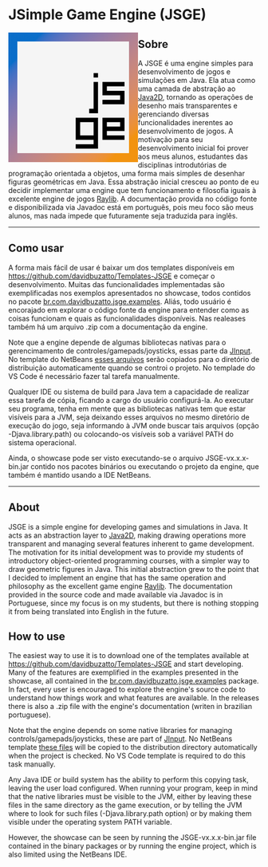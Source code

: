 # JSimple Game Engine (JSGE)

<img align="left" style="width:260px" src="https://github.com/davidbuzatto/JSGE/blob/master/resources/images/logoJSGE.png" width="288px">


## Sobre
A JSGE é uma engine simples para desenvolvimento de jogos e simulações em Java. Ela atua como uma camada de abstração ao [Java2D](https://docs.oracle.com/javase/tutorial/2d/index.html), tornando as operações de desenho mais transparentes e gerenciando diversas funcionalidades inerentes ao desenvolvimento de jogos. A motivação para seu desenvolvimento inicial foi prover aos meus alunos, estudantes das disciplinas introdutórias de programação orientada a objetos, uma forma mais simples de desenhar figuras geométricas em Java. Essa abstração inicial cresceu ao ponto de eu decidir implementar uma engine que tem funcionamento e filosofia iguais à excelente engine de jogos [Raylib](https://www.raylib.com). A documentação provida no código fonte e disponibilizada via Javadoc está em português, pois meu foco são meus alunos, mas nada impede que futuramente seja traduzida para inglês.

---

## Como usar
A forma mais fácil de usar é baixar um dos templates disponíveis em https://github.com/davidbuzatto/Templates-JSGE e começar o desenvolvimento. Muitas das funcionalidades implementadas são exemplificadas nos exemplos apresentados no showcase, todos contidos no pacote [br.com.davidbuzatto.jsge.examples](https://github.com/davidbuzatto/JSGE/tree/master/src/br/com/davidbuzatto/jsge/examples). Aliás, todo usuário é encorajado em explorar o código fonte da engine para entender como as coisas funcionam e quais as funcionalidades disponíveis. Nas realeases também há um arquivo .zip com a documentação da engine.

Note que a engine depende de algumas bibliotecas nativas para o gerencimamento de controles/gamepads/joysticks, essas parte da [JInput](https://jinput.github.io/jinput/). No template do NetBeans [esses arquivos](https://github.com/davidbuzatto/JSGE/tree/master/lib/jinput-2.0.10-natives-all) serão copiados para o diretório de distribuição automaticamente quando se controi o projeto. No templade do VS Code é necessário fazer tal tarefa manualmente.

Qualquer IDE ou sistema de build para Java tem a capacidade de realizar essa tarefa de cópia, ficando a cargo do usuário configurá-la. Ao executar seu programa, tenha em mente que as bibliotecas nativas tem que estar visíveis para a JVM, seja deixando esses arquivos no mesmo diretório de execução do jogo, seja informando à JVM onde buscar tais arquivos (opção -Djava.library.path) ou colocando-os visíveis sob a variável PATH do sistema operacional.

Ainda, o showcase pode ser visto executando-se o arquivo JSGE-vx.x.x-bin.jar contido nos pacotes binários ou executando o projeto da engine, que também é mantido usando a IDE NetBeans.

---

## About
JSGE is a simple engine for developing games and simulations in Java. It acts as an abstraction layer to [Java2D](https://docs.oracle.com/javase/tutorial/2d/index.html), making drawing operations more transparent and managing several features inherent to game development. The motivation for its initial development was to provide my students of introductory object-oriented programming courses, with a simpler way to draw geometric figures in Java. This initial abstraction grew to the point that I decided to implement an engine that has the same operation and philosophy as the excellent game engine [Raylib](https://www.raylib.com). The documentation provided in the source code and made available via Javadoc is in Portuguese, since my focus is on my students, but there is nothing stopping it from being translated into English in the future.


## How to use
The easiest way to use it is to download one of the templates available at https://github.com/davidbuzatto/Templates-JSGE and start developing. Many of the features are exemplified in the examples presented in the showcase, all contained in the [br.com.davidbuzatto.jsge.examples](https://github.com/davidbuzatto/JSGE/tree/master/src/br/com/davidbuzatto/jsge/examples) package. In fact, every user is encouraged to explore the engine's source code to understand how things work and what features are available. In the releases there is also a .zip file with the engine's documentation (writen in brazilian portuguese).

Note that the engine depends on some native libraries for managing controls/gamepads/joysticks, these are part of [JInput](https://jinput.github.io/jinput/). No NetBeans template [these files](https://github.com/davidbuzatto/JSGE/tree/master/lib/jinput-2.0.10-natives-all) will be copied to the distribution directory automatically when the project is checked. No VS Code template is required to do this task manually.

Any Java IDE or build system has the ability to perform this copying task, leaving the user load configured. When running your program, keep in mind that the native libraries must be visible to the JVM, either by leaving these files in the same directory as the game execution, or by telling the JVM where to look for such files (-Djava.library.path option) or by making them visible under the operating system PATH variable.

However, the showcase can be seen by running the JSGE-vx.x.x-bin.jar file contained in the binary packages or by running the engine project, which is also limited using the NetBeans IDE.
